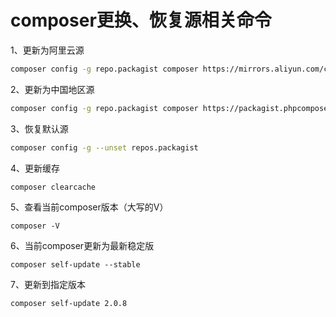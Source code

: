 # composer更换、恢复源相关命令

1、更新为阿里云源

```sh
composer config -g repo.packagist composer https://mirrors.aliyun.com/composer/
```

2、更新为中国地区源

```sh
composer config -g repo.packagist composer https://packagist.phpcomposer.com
```

3、恢复默认源

```sh
composer config -g --unset repos.packagist
```

4、更新缓存

```sh
composer clearcache
```

5、查看当前composer版本（大写的V）

```
composer -V
```

6、当前composer更新为最新稳定版

```
composer self-update --stable
```

7、更新到指定版本

```
composer self-update 2.0.8
```
